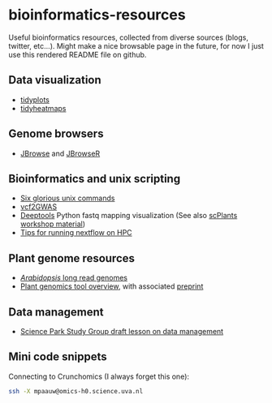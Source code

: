 # bioinformatics-resources

Useful bioinformatics resources, collected from diverse sources (blogs, twitter, etc...). Might make a nice browsable page in the future, for now I just use this rendered README file on github.

## Data visualization

* [tidyplots](https://jbengler.github.io/tidyplots/index.html)
* [tidyheatmaps](https://jbengler.github.io/tidyheatmaps/index.html)

## Genome browsers

* [JBrowse](https://jbrowse.org/jb2/download/#rshiny-widget) and [JBrowseR](https://gmod.org/JBrowseR/articles/JBrowseR.html)

## Bioinformatics and unix scripting

* [Six glorious unix commands](https://astrobiomike.github.io/unix/six-glorious-commands)
* [vcf2GWAS](https://academic.oup.com/bioinformatics/article/38/3/839/6390796)
* [Deeptools](https://deeptools.readthedocs.io/en/latest/) Python fastq mapping visualization (See also [scPlants workshop material](https://colab.research.google.com/gist/maschon0/1021e74784527015d442b625585b4ef5/scplants_practical_0.ipynb#scrollTo=2hwc_B1Vz3PY))
* [Tips for running nextflow on HPC](https://gencore.bio.nyu.edu/nextflow-nf-core-on-nyu-hpc/)


## Plant genome resources

* [*Arabidopsis* long read genomes](https://www.biorxiv.org/content/10.1101/2024.12.23.629943v2.abstract)
* [Plant genomics tool overview](https://github.com/bpucker/ToolOverview), with associated [preprint](https://www.preprints.org/manuscript/202402.0645/v1)

## Data management

* [Science Park Study Group draft lesson on data management](https://scienceparkstudygroup.github.io/research-data-management-lesson/03-plan-project-and-file-management/index.html)

## Mini code snippets

Connecting to Crunchomics (I always forget this one):
```bash
ssh -X mpaauw@omics-h0.science.uva.nl
```
